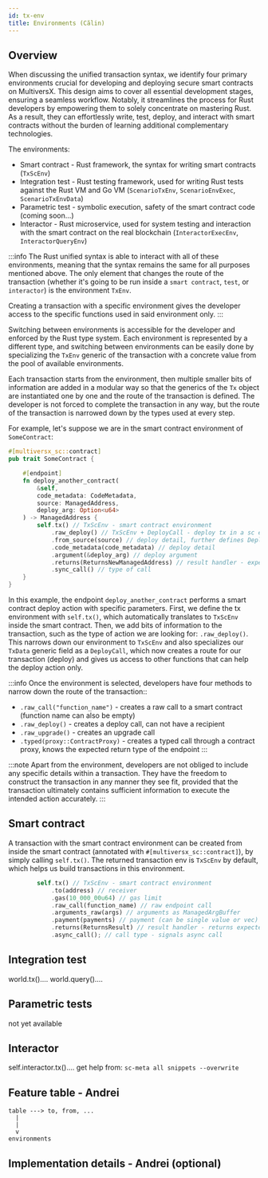 ```yaml
---
id: tx-env
title: Environments (Călin)
---
```


[comment]: # (mx-abstract)

## Overview

When discussing the unified transaction syntax, we identify four primary environments crucial for developing and deploying secure smart contracts on MultiversX. This design aims to cover all essential development stages, ensuring a seamless workflow. Notably, it streamlines the process for Rust developers by empowering them to solely concentrate on mastering Rust. As a result, they can effortlessly write, test, deploy, and interact with smart contracts without the burden of learning additional complementary technologies.

The environments:
- Smart contract - Rust framework, the syntax for writing smart contracts (`TxScEnv`)
- Integration test - Rust testing framework, used for writing Rust tests against the Rust VM and Go VM (`ScenarioTxEnv`, `ScenarioEnvExec`, `ScenarioTxEnvData`)
- Parametric test - symbolic execution, safety of the smart contract code (coming soon...)
- Interactor - Rust microservice, used for system testing and interaction with the smart contract on the real blockchain (`InteractorExecEnv`, `InteractorQueryEnv`)

:::info
The Rust unified syntax is able to interact with all of these environments, meaning that the syntax remains the same for all purposes mentioned above. The only element that changes the route of the transaction (whether it's going to be run inside a `smart contract`, `test`, or `interactor`) is the environment `TxEnv`. 

Creating a transaction with a specific environment gives the developer access to the specific functions used in said environment only. 
:::

Switching between environments is accessible for the developer and enforced by the Rust type system. Each environment is represented by a different type, and switching between environments can be easily done by specializing the `TxEnv` generic of the transaction with a concrete value from the pool of available environments. 

Each transaction starts from the environment, then multiple smaller bits of information are added in a modular way so that the generics of the `Tx` object are instantiated one by one and the route of the transaction is defined. The developer is not forced to complete the transaction in any way, but the route of the transaction is narrowed down by the types used at every step. 

For example, let's suppose we are in the smart contract environment of `SomeContract`:

```rust title=lib.rs
#[multiversx_sc::contract]
pub trait SomeContract {

    #[endpoint]
    fn deploy_another_contract(
        &self,
        code_metadata: CodeMetadata,
        source: ManagedAddress,
        deploy_arg: Option<u64>
    ) -> ManagedAddress {
        self.tx() // TxScEnv - smart contract environment
            .raw_deploy() // TxScEnv + DeployCall - deploy tx in a sc environment
            .from_source(source) // deploy detail, further defines DeployCall
            .code_metadata(code_metadata) // deploy detail
            .argument(&deploy_arg) // deploy argument
            .returns(ReturnsNewManagedAddress) // result handler - expected return type
            .sync_call() // type of call
    }
}
```

In this example, the endpoint `deploy_another_contract` performs a smart contract deploy action with specific parameters. First, we define the tx environment with `self.tx()`, which automatically translates to `TxScEnv` inside the smart contract. Then, we add bits of information to the transaction, such as the type of action we are looking for: `.raw_deploy()`. This narrows down our environment to `TxScEnv` and also specializes our `TxData` generic field as a `DeployCall`, which now creates a route for our transaction (deploy) and gives us access to other functions that can help the deploy action only.

:::info
Once the environment is selected, developers have four methods to narrow down the route of the transaction::
- `.raw_call("function_name")` - creates a raw call to a smart contract (function name can also be empty)
- `.raw_deploy()` - creates a deploy call, can not have a recipient
- `.raw_upgrade()` - creates an upgrade call
- `.typed(proxy::ContractProxy)` - creates a typed call through a contract proxy, knows the expected return type of the endpoint
:::

:::note
Apart from the environment, developers are not obliged to include any specific details within a transaction. They have the freedom to construct the transaction in any manner they see fit, provided that the transaction ultimately contains sufficient information to execute the intended action accurately.
:::

[comment]: # (mx-context-auto)

## Smart contract

A transaction with the smart contract environment can be created from inside the smart contract (annotated with `#[multiversx_sc::contract]`), by simply calling `self.tx()`. The returned transaction env is `TxScEnv` by default, which helps us build transactions in this environment.

```rust
        self.tx() // TxScEnv - smart contract environment
            .to(address) // receiver
            .gas(10_000_00u64) // gas limit
            .raw_call(function_name) // raw endpoint call
            .arguments_raw(args) // arguments as ManagedArgBuffer
            .payment(payments) // payment (can be single value or vec)
            .returns(ReturnsResult) // result handler - returns expected type
            .async_call(); // call type - signals async call
```


[comment]: # (mx-context-auto)

## Integration test

world.tx()....
world.query()....


[comment]: # (mx-context-auto)

## Parametric tests

not yet available

## Interactor

self.interactor.tx()....
get help from: `sc-meta all snippets --overwrite`

## Feature table - Andrei

```
table ---> to, from, ...
  |
  |
  v
environments
```

[comment]: # (mx-context-auto)

## Implementation details - Andrei (optional)

